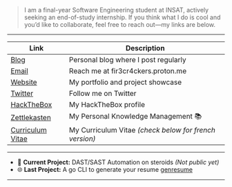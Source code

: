 > I am a final-year Software Engineering student at INSAT, actively seeking an end-of-study internship. If you think what I do is cool and you’d like to collaborate, feel free to reach out—my links are below.

---

| **Link**                | **Description**                                  |
|-------------------------|--------------------------------------------------|
| [Blog](https://fir3cr4kers.xyz)              | Personal blog where I post regularly   |
| [Email](mailto:fir3cr4ckers.proton.me)       | Reach me at fir3cr4ckers.proton.me      |
| [Website](https://yassine-belkhadem.xyz)     | My portfolio and project showcase       |
| [Twitter](https://x.com/YBK_Firelights)      | Follow me on Twitter                    |
| [HackTheBox](https://app.hackthebox.com/profile/805406) | My HackTheBox profile                  |
| [Zettlekasten](https://github.com/yassinebk/MY-PKM)      | My Personal Knowledge Management 📚        |
| [Curriculum Vitae](https://www.yassine-belkhadem.xyz/YassineBELKHADEM.pdf) | My Curriculum Vitae _(check below for french version)_ | 

---

- 🔭 **Current Project:** DAST/SAST Automation on steroids _(Not public yet)_
- 🌐 **Last Project:** A go CLI to generate your resume [genresume](https://github.com/yassinebk/gen-resume) 
---
